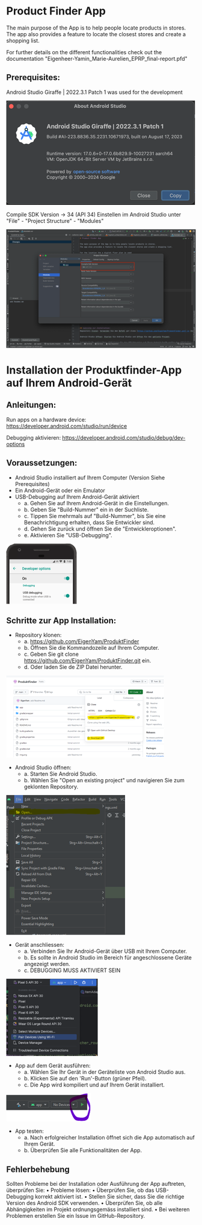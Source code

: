 # Product Finder App

The main purpose of the App is to help people locate products in stores.
The app also provides a feature to locate the closest stores and create a shopping list.

For further details on the different functionalities check out the documentation "Eigenheer-Yamin_Marie-Aurelien_EPRP_final-report.pfd"


## Prerequisites:

Android Studio Giraffe | 2022.3.1 Patch 1 was used for the development

![img_1.png](img_1.png)

Compile SDK Version -> 34 (API 34)
Einstellen im Android Studio unter "File" - "Project Structure" - "Modules"

![img.png](img.png)


# Installation der Produktfinder-App auf Ihrem Android-Gerät

## Anleitungen:

Run apps on a hardware device: https://developer.android.com/studio/run/device

Debugging aktivieren: https://developer.android.com/studio/debug/dev-options

## Voraussetzungen:

- Android Studio installiert auf Ihrem Computer (Version Siehe Prerequisites)
- Ein Android-Gerät oder ein Emulator
- USB-Debugging auf Ihrem Android-Gerät aktiviert 
  - a.	Gehen Sie auf Ihrem Android-Gerät in die Einstellungen. 
  - b.	Geben Sie "Build-Nummer" ein in der Suchliste.  
  - c.	Tippen Sie mehrmals auf "Build-Nummer", bis Sie eine Benachrichtigung erhalten, dass Sie Entwickler sind. 
  - d.	Gehen Sie zurück und öffnen Sie die "Entwickleroptionen". 
  - e.	Aktivieren Sie "USB-Debugging".

![img_2.png](img_2.png)

## Schritte zur App Installation:
- Repository klonen:
  - a.	https://github.com/EigenYam/ProduktFinder
  - b.	Öffnen Sie die Kommandozeile auf Ihrem Computer. 
  - c.	Geben Sie git clone https://github.com/EigenYam/ProduktFinder.git ein. 
  - d.	Oder laden Sie de ZIP Datei herunter.

![img_3.png](img_3.png)

- Android Studio öffnen:
  - a.	Starten Sie Android Studio. 
  - b.	Wählen Sie "Open an existing project" und navigieren Sie zum geklonten Repository.

![img_4.png](img_4.png)

- Gerät anschliessen:
  - a.	Verbinden Sie Ihr Android-Gerät über USB mit Ihrem Computer.   
  - b.	Es sollte in Android Studio im Bereich für angeschlossene Geräte angezeigt werden. 
  - c.	DEBUGGING MUSS AKTIVIERT SEIN

![img_5.png](img_5.png)

- App auf dem Gerät ausführen:
  - a.	Wählen Sie Ihr Gerät in der Geräteliste von Android Studio aus.
  - b.	Klicken Sie auf den 'Run'-Button (grüner Pfeil).
  - c.	Die App wird kompiliert und auf Ihrem Gerät installiert.

![img_6.png](img_6.png)

- App testen:
  - a.	Nach erfolgreicher Installation öffnet sich die App automatisch auf Ihrem Gerät.
  - b.	Überprüfen Sie alle Funktionalitäten der App.

## Fehlerbehebung

Sollten Probleme bei der Installation oder Ausführung der App auftreten, überprüfen Sie:
•	Probleme lösen:
•	Überprüfen Sie, ob das USB-Debugging korrekt aktiviert ist.
•	Stellen Sie sicher, dass Sie die richtige Version des Android SDK verwenden.
•	Überprüfen Sie, ob alle Abhängigkeiten im Projekt ordnungsgemäss installiert sind.
•	Bei weiteren Problemen erstellen Sie ein Issue im GitHub-Repository.

